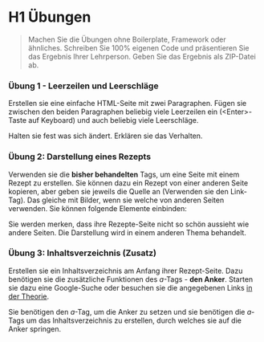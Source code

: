 # H1 Übungen

> Machen Sie die Übungen ohne Boilerplate, Framework oder ähnliches. Schreiben Sie 100% eigenen Code und präsentieren Sie das Ergebnis Ihrer Lehrperson. Geben Sie das Ergebnis als ZIP-Datei ab.



### Übung 1 - Leerzeilen und Leerschläge

Erstellen sie eine einfache HTML-Seite mit zwei Paragraphen.
Fügen sie zwischen den beiden Paragraphen beliebig viele Leerzeilen ein (&lt;Enter&gt;-Taste auf Keyboard) und auch beliebig viele Leerschläge.

Halten sie fest was sich ändert. Erklären sie das Verhalten.



### Übung 2: Darstellung eines Rezepts

Verwenden sie die **bisher behandelten** Tags, um eine Seite mit einem Rezept zu erstellen. Sie können dazu ein Rezept von einer anderen Seite kopieren, aber geben sie jeweils die Quelle an (Verwenden sie den Link-Tag). Das gleiche mit Bilder, wenn sie welche von anderen Seiten verwenden. Sie können folgende Elemente einbinden:

Sie werden merken, dass ihre Rezepte-Seite nicht so schön aussieht wie andere Seiten. Die Darstellung wird in einem anderen Thema behandelt.



### Übung 3: Inhaltsverzeichnis (Zusatz)

Erstellen sie ein Inhaltsverzeichnis am Anfang ihrer Rezept-Seite. Dazu benötigen sie die zusätzliche Funktionen des *a*-Tags - **den Anker**. Starten sie dazu eine Google-Suche oder besuchen sie die angegebenen Links [in der Theorie](Readme.md).

Sie benötigen den *a*-Tag, um die Anker zu setzen und sie benötigen die *a*-Tags um das Inhaltsverzeichnis zu erstellen, durch welches sie auf die Anker springen.
